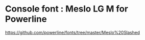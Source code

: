# Console font : Meslo LG M for Powerline
https://github.com/powerline/fonts/tree/master/Meslo%20Slashed
